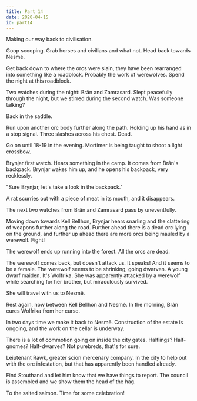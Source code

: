 ```yaml
---
title: Part 14
date: 2020-04-15
id: part14
---
```


Making our way back to civilisation.

Goop scooping.
Grab horses and civilians and what not.
Head back towards Nesmé.

Get back down to where the orcs were slain, they have been rearranged into something like a roadblock.
Probably the work of werewolves.
Spend the night at this roadblock.

Two watches during the night: Brân and Zamrasard.
Slept peacefully through the night, but we stirred during the second watch.
Was someone talking?

Back in the saddle.

Run upon another orc body further along the path.
Holding up his hand as in a stop signal.
Three slashes across his chest.
Dead.

Go on until 18-19 in the evening.
Mortimer is being taught to shoot a light crossbow.

Brynjar first watch.
Hears something in the camp.
It comes from Brân's backpack.
Brynjar wakes him up, and he opens his backpack, very recklessly.

"Sure Brynjar, let's take a look in the backpack."

A rat scurries out with a piece of meat in its mouth, and it disappears.

The next two watches from Brân and Zamrasard pass by uneventfully.

Moving down towards Kell Bellhon, Brynjar hears snarling and the clattering of weapons further along the road.
Further ahead there is a dead orc lying on the ground, and further up ahead there are more orcs being mauled by a werewolf.
Fight!

The werewolf ends up running into the forest.
All the orcs are dead.

The werewolf comes back, but doesn't attack us.
It speaks!
And it seems to be a female.
The werewolf seems to be shrinking, going dwarven.
A young dwarf maiden.
It's Wolfrika.
She was apparently attacked by a werewolf while searching for her brother, but miraculously survived.

She will travel with us to Nesmê.

Rest again, now between Kell Bellhon and Nesmé.
In the morning, Brân cures Wolfrika from her curse.

In two days time we make it back to Nesmê.
Construction of the estate is ongoing, and the work on the cellar is underway.

There is a lot of commotion going on inside the city gates.
Halflings?
Half-gnomes?
Half-dwarves?
Not purebreds, that's for sure.

Leiutenant Rawk, greater scion mercenary company.
In the city to help out with the orc infestation, but that has apparently been handled already.

Find Stouthand and let him know that we have things to report.
The council is assembled and we show them the head of the hag.

To the salted salmon.
Time for some celebration!
